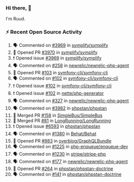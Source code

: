 ### Hi there, 👋

I'm Ruud.
 
### :zap: Recent Open Source Activity

<!--START_SECTION:activity-->
1. 🗣 Commented on [#3969](https://github.com/symplify/symplify/issues/3969) in [symplify/symplify](https://github.com/symplify/symplify)
2. 💪 Opened PR [#3970](https://github.com/symplify/symplify/pull/3970) in [symplify/symplify](https://github.com/symplify/symplify)
3. ❗️ Opened issue [#3969](https://github.com/symplify/symplify/issues/3969) in [symplify/symplify](https://github.com/symplify/symplify)
4. 🗣 Commented on [#258](https://github.com/newrelic/newrelic-php-agent/issues/258) in [newrelic/newrelic-php-agent](https://github.com/newrelic/newrelic-php-agent)
5. 💪 Opened PR [#103](https://github.com/symfony-cli/symfony-cli/pull/103) in [symfony-cli/symfony-cli](https://github.com/symfony-cli/symfony-cli)
6. 🗣 Commented on [#102](https://github.com/symfony-cli/symfony-cli/issues/102) in [symfony-cli/symfony-cli](https://github.com/symfony-cli/symfony-cli)
7. ❗️ Opened issue [#102](https://github.com/symfony-cli/symfony-cli/issues/102) in [symfony-cli/symfony-cli](https://github.com/symfony-cli/symfony-cli)
8. ❗️ Opened issue [#102](https://github.com/nette/php-generator/issues/102) in [nette/php-generator](https://github.com/nette/php-generator)
9. 🗣 Commented on [#327](https://github.com/newrelic/newrelic-php-agent/issues/327) in [newrelic/newrelic-php-agent](https://github.com/newrelic/newrelic-php-agent)
10. 🗣 Commented on [#3982](https://github.com/phpstan/phpstan/issues/3982) in [phpstan/phpstan](https://github.com/phpstan/phpstan)
11. 🎉 Merged PR [#158](https://github.com/SimpleBus/SimpleBus/pull/158) in [SimpleBus/SimpleBus](https://github.com/SimpleBus/SimpleBus)
12. 🎉 Merged PR [#81](https://github.com/LongRunning/LongRunning/pull/81) in [LongRunning/LongRunning](https://github.com/LongRunning/LongRunning)
13. ❗️ Opened issue [#6593](https://github.com/phpstan/phpstan/issues/6593) in [phpstan/phpstan](https://github.com/phpstan/phpstan)
14. 🗣 Commented on [#1380](https://github.com/Behat/Behat/issues/1380) in [Behat/Behat](https://github.com/Behat/Behat)
15. 💪 Opened PR [#983](https://github.com/overblog/GraphQLBundle/pull/983) in [overblog/GraphQLBundle](https://github.com/overblog/GraphQLBundle)
16. 🗣 Commented on [#1225](https://github.com/php-enqueue/enqueue-dev/issues/1225) in [php-enqueue/enqueue-dev](https://github.com/php-enqueue/enqueue-dev)
17. 🗣 Commented on [#1230](https://github.com/stripe/stripe-php/issues/1230) in [stripe/stripe-php](https://github.com/stripe/stripe-php)
18. 🗣 Commented on [#177](https://github.com/newrelic/newrelic-php-agent/issues/177) in [newrelic/newrelic-php-agent](https://github.com/newrelic/newrelic-php-agent)
19. 💪 Opened PR [#264](https://github.com/phpstan/phpstan-doctrine/pull/264) in [phpstan/phpstan-doctrine](https://github.com/phpstan/phpstan-doctrine)
20. 🗣 Commented on [#141](https://github.com/phpstan/phpstan-doctrine/issues/141) in [phpstan/phpstan-doctrine](https://github.com/phpstan/phpstan-doctrine)
<!--END_SECTION:activity-->
